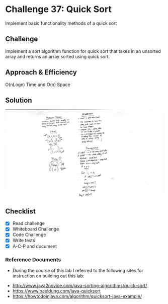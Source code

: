 # Challenge 37: Quick Sort
Implement basic functionality methods of a quick sort

## Challenge
Implement a sort algorithm function for quick sort that takes in an unsorted array and returns an array sorted using quick sort.

## Approach & Efficiency
O(nLogn) Time and O(n) Space

## Solution
![Code Challenge 37](../assets/401-cc37-wb.JPG)

## Checklist

  - [x] Read challenge
  - [x] Whiteboard Challenge
  - [x] Code Challenge
  - [x] Write tests
  - [x] A-C-P and document

### Reference Documents
* During the course of this lab I referred to the following sites for instruction on building out this lab:
- http://www.java2novice.com/java-sorting-algorithms/quick-sort/
- https://www.baeldung.com/java-quicksort
- https://howtodoinjava.com/algorithm/quicksort-java-example/

